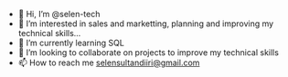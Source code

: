 - 👋 Hi, I’m @selen-tech
- 👀 I’m interested in sales and marketting, planning and improving my technical skills...
- 🌱 I’m currently learning SQL
- 💞️ I’m looking to collaborate on projects to improve my technical skills
- 📫 How to reach me selensultandiiri@gmail.com

<!---
selen-tech/selen-tech is a ✨ special ✨ repository because its `README.md` (this file) appears on your GitHub profile.
You can click the Preview link to take a look at your changes.
--->
